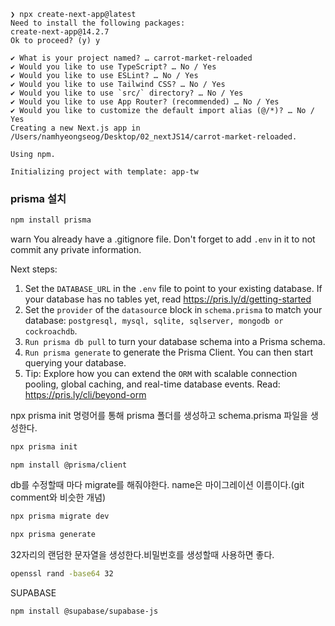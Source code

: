 ```
❯ npx create-next-app@latest
Need to install the following packages:
create-next-app@14.2.7
Ok to proceed? (y) y

✔ What is your project named? … carrot-market-reloaded
✔ Would you like to use TypeScript? … No / Yes
✔ Would you like to use ESLint? … No / Yes
✔ Would you like to use Tailwind CSS? … No / Yes
✔ Would you like to use `src/` directory? … No / Yes
✔ Would you like to use App Router? (recommended) … No / Yes
✔ Would you like to customize the default import alias (@/*)? … No / Yes
Creating a new Next.js app in /Users/namhyeongseog/Desktop/02_nextJS14/carrot-market-reloaded.

Using npm.

Initializing project with template: app-tw
```

### prisma 설치

```bash
npm install prisma
```

warn You already have a .gitignore file. Don't forget to add `.env` in it to not commit any private information.

Next steps:

1. Set the `DATABASE_URL` in the `.env` file to point to your existing database. If your database has no tables yet, read https://pris.ly/d/getting-started
2. Set the `provider` of the `datasourc`e block in `schema.prisma` to match your database: `postgresql, mysql, sqlite, sqlserver, mongodb or cockroachdb`.
3. `Run prisma db pull` to turn your database schema into a Prisma schema.
4. `Run prisma generate` to generate the Prisma Client. You can then start querying your database.
5. Tip: Explore how you can extend the `ORM` with scalable connection pooling, global caching, and real-time database events. Read: https://pris.ly/cli/beyond-orm

npx prisma init 명령어를 통해 prisma 폴더를 생성하고 schema.prisma 파일을 생성한다.

```bash
npx prisma init
```

```
npm install @prisma/client
```

db를 수정할때 마다 migrate를 해줘야한다. name은 마이그레이션 이름이다.(git comment와 비슷한 개념)

```bash
npx prisma migrate dev
```

```bash
npx prisma generate
```

32자리의 랜덤한 문자열을 생성한다.비밀번호를 생성할때 사용하면 좋다.

```bash
openssl rand -base64 32
```

SUPABASE

```
npm install @supabase/supabase-js
```

```bash

```

